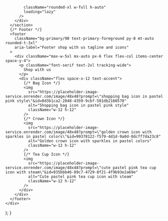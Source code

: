             className="rounded-xl w-full h-auto"
            loading="lazy"
          />
        </div>
      </section>
      {/* Footer */}
      <footer
        className="bg-primary/90 text-primary-foreground py-8 mt-auto rounded-t-3xl"
        aria-label="Footer shop with us tagline and icons"
      >
        <div className="max-w-5xl mx-auto px-6 flex flex-col items-center space-y-4">
          <p className="font-serif text-2xl tracking-wide">
            Shop with us
          </p>
          <div className="flex space-x-12 text-accent">
            {/* Bag Icon */}
            <img
              src="https://placeholder-image-service.onrender.com/image/48x48?prompt=\"shopping bag icon in pastel pink style\"&id=0d3b1ca2-2848-4359-9cbf-581db2160578"
              alt="Shopping bag icon in pastel pink style"
              className="w-12 h-12"
            />
            {/* Crown Icon */}
            <img
              src="https://placeholder-image-service.onrender.com/image/48x48?prompt=\"golden crown icon with sparkles in pastel colors\"&id=99378122-f579-4d1d-9a0d-8dcff7da23c8"
              alt="Golden crown icon with sparkles in pastel colors"
              className="w-12 h-12"
            />
            {/* Tea Cup Icon */}
            <img
              src="https://placeholder-image-service.onrender.com/image/48x48?prompt=\"cute pastel pink tea cup icon with steam\"&id=935bbb46-89c7-4729-8f21-4f9b93e2a69e"
              alt="Cute pastel pink tea cup icon with steam"
              className="w-12 h-12"
            />
          </div>
        </div>
      </footer>
    </div>
  );
}

